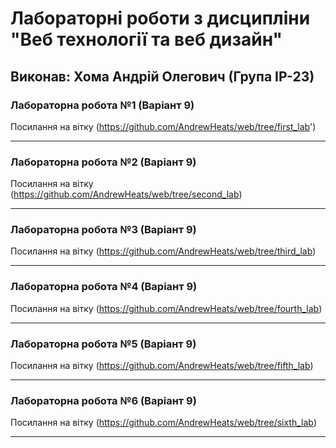 # Лабораторні роботи з дисципліни "Веб технології та веб дизайн"

## Виконав: Хома Андрій Олегович (Група ІР-23)

### Лабораторна робота №1 (Варіант 9)
Посилання на вітку (https://github.com/AndrewHeats/web/tree/first_lab')

***
### Лабораторна робота №2 (Варіант 9)
Посилання на вітку (https://github.com/AndrewHeats/web/tree/second_lab)

***
### Лабораторна робота №3 (Варіант 9)
Посилання на вітку (https://github.com/AndrewHeats/web/tree/third_lab)

***
### Лабораторна робота №4 (Варіант 9)
Посилання на вітку (https://github.com/AndrewHeats/web/tree/fourth_lab)
***
### Лабораторна робота №5 (Варіант 9)
Посилання на вітку (https://github.com/AndrewHeats/web/tree/fifth_lab)
***

### Лабораторна робота №6 (Варіант 9)
Посилання на вітку (https://github.com/AndrewHeats/web/tree/sixth_lab)
***

